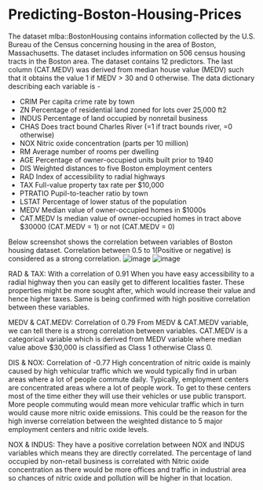 # Predicting-Boston-Housing-Prices
The dataset mlba::BostonHousing contains information collected by the U.S. Bureau of the Census concerning housing in the area of Boston, Massachusetts. The dataset includes information on 506 census housing tracts in the Boston area. The dataset contains 12 predictors. The last column (CAT.MEDV) was derived from median house value (MEDV) such that it obtains the value 1 if MEDV > 30 and 0 otherwise. 
The data dictionary describing each variable is -

- CRIM	Per capita crime rate by town
- ZN	Percentage of residential land zoned for lots over 25,000 ft2
- INDUS	Percentage of land occupied by nonretail business
- CHAS	Does tract bound Charles River (=1 if tract bounds river, =0 otherwise)
- NOX	Nitric oxide concentration (parts per 10 million)
- RM	Average number of rooms per dwelling
- AGE	Percentage of owner-occupied units built prior to 1940
- DIS	Weighted distances to five Boston employment centers
- RAD	Index of accessibility to radial highways
- TAX	Full-value property tax rate per $10,000
- PTRATIO	Pupil-to-teacher ratio by town
- LSTAT	Percentage of lower status of the population
- MEDV	Median value of owner-occupied homes in $1000s
- CAT.MEDV	Is median value of owner-occupied homes in tract above $30000 (CAT.MEDV = 1) or not (CAT.MEDV = 0)

Below screenshot shows the correlation between variables of Boston housing dataset. Correlation between 0.5 to 1(Positive or negative) is considered as a strong correlation. 
 ![image](https://github.com/user-attachments/assets/29e8ea1a-b42e-43dc-860f-dbed27cf5289)
![image](https://github.com/user-attachments/assets/277adfce-b46f-4f48-9bb4-d6ab47e54894)

RAD & TAX: With a correlation of 0.91
When you have easy accessibility to a radial highway then you can easily get to different localities faster. These properties might be more sought after, which would increase their value and hence higher taxes. Same is being confirmed with high positive correlation between these variables.

MEDV & CAT.MEDV: Correlation of 0.79
From MEDV & CAT.MEDV variable, we can tell there is a strong correlation between variables. CAT.MEDV is a categorical variable which is derived from MEDV variable where median value above $30,000 is classified as Class 1 otherwise Class 0.

DIS & NOX: Correlation of -0.77
High concentration of nitric oxide is mainly caused by high vehicular traffic which we would typically find in urban areas where a lot of people commute daily. Typically, employment centers are concentrated areas where a lot of people work. To get to these centers most of the time either they will use their vehicles or use public transport. More people commuting would mean more vehicular traffic which in turn would cause more nitric oxide emissions. This could be the reason for the high inverse correlation between the weighted distance to 5 major employment centers and nitric oxide levels.

NOX & INDUS: They have a positive correlation between NOX and INDUS variables which means they are directly correlated. The percentage of land occupied by non-retail business is correlated with Nitric oxide concentration as there would be more offices and traffic in industrial area so chances of nitric oxide and pollution will be higher in that location.

